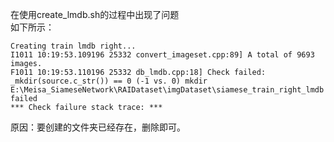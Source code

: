在使用create_lmdb.sh的过程中出现了问题<br />
如下所示：<br />
```
Creating train lmdb right...
I1011 10:19:53.109196 25332 convert_imageset.cpp:89] A total of 9693 images.
F1011 10:19:53.110196 25332 db_lmdb.cpp:18] Check failed: _mkdir(source.c_str()) == 0 (-1 vs. 0) mkdir E:\Meisa_SiameseNetwork\RAIDataset\imgDataset\siamese_train_right_lmdb failed
*** Check failure stack trace: ***

```
原因：要创建的文件夹已经存在，删除即可。
